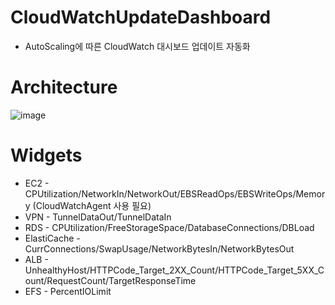 # CloudWatchUpdateDashboard
- AutoScaling에 따른 CloudWatch 대시보드 업데이트 자동화

# Architecture
![image](https://user-images.githubusercontent.com/43159901/171341416-d5c734e3-a5cc-4631-9459-20d129339d80.png)

# Widgets
* EC2 - CPUtilization/NetworkIn/NetworkOut/EBSReadOps/EBSWriteOps/Memory (CloudWatchAgent 사용 필요)
* VPN - TunnelDataOut/TunnelDataIn
* RDS - CPUtilization/FreeStorageSpace/DatabaseConnections/DBLoad
* ElastiCache - CurrConnections/SwapUsage/NetworkBytesIn/NetworkBytesOut
* ALB - UnhealthyHost/HTTPCode_Target_2XX_Count/HTTPCode_Target_5XX_Count/RequestCount/TargetResponseTime
* EFS - PercentIOLimit

